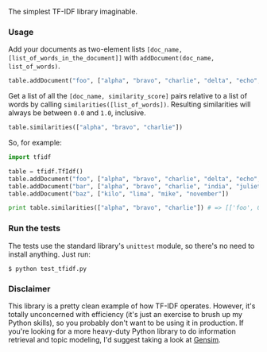 The simplest TF-IDF library imaginable.

### Usage

Add your documents as two-element lists `[doc_name,
[list_of_words_in_the_document]]` with `addDocument(doc_name, list_of_words)`.

```python
table.addDocument("foo", ["alpha", "bravo", "charlie", "delta", "echo", "foxtrot", "golf", "hotel"])
```

Get a list of all the `[doc_name, similarity_score]` pairs relative to a list of
words by calling `similarities([list_of_words])`. Resulting similarities will
always be between `0.0` and `1.0`, inclusive.

```python
table.similarities(["alpha", "bravo", "charlie"])
```

So, for example:

```python
import tfidf

table = tfidf.TfIdf()
table.addDocument("foo", ["alpha", "bravo", "charlie", "delta", "echo", "foxtrot", "golf", "hotel"])
table.addDocument("bar", ["alpha", "bravo", "charlie", "india", "juliet", "kilo"])
table.addDocument("baz", ["kilo", "lima", "mike", "november"])

print table.similarities(["alpha", "bravo", "charlie"]) # => [['foo', 0.6875], ['bar', 0.75], ['baz', 0.0]]
```

### Run the tests

The tests use the standard library's `unittest` module, so there's no need to
install anything. Just run:

```shell
$ python test_tfidf.py
```

### Disclaimer

This library is a pretty clean example of how TF-IDF operates. However, it's
totally unconcerned with efficiency (it's just an exercise to brush up my Python
skills), so you probably don't want to be using it in production. If you're
looking for a more heavy-duty Python library to do information retrieval and
topic modeling, I'd suggest taking a look at [Gensim][].

[Gensim]: http://radimrehurek.com/gensim/
